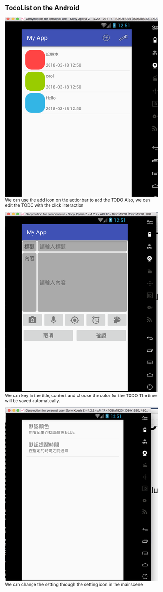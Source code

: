 ## TodoList on the Android

![](MainActivity.png)
 We can use the add icon on the actionbar to add the TODO
 Also, we can edit the TODO with the click interaction

![](ItemActivity.png)
 We can key in the title, content and choose the color for the TODO
 The time will be saved automatically.

![](PrefActivity.png)
 We can change the setting through the setting icon in the mainscene

